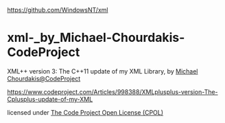 https://github.com/WindowsNT/xml

# xml-_by_Michael-Chourdakis-CodeProject
XML++ version 3: The C++11 update of my XML Library, by [Michael Chourdakis@CodeProject](https://www.codeproject.com/Articles/998388/XMLplusplus-version-The-Cplusplus-update-of-my-XML)

https://www.codeproject.com/Articles/998388/XMLplusplus-version-The-Cplusplus-update-of-my-XML

licensed under [The Code Project Open License (CPOL)](http://www.codeproject.com/info/cpol10.aspx)
